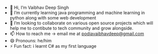 - 👋 Hi, I’m Vaibhav Deep Singh
- 🌱 I’m currently learning java programming and machine learning in python along with some web development
- 💞️ I’m looking to collaborate on various open source projects which will help me to contibute to tech community and grow alongside.
- 📫 How to reach me -> email me at podiavaibhavdeep@gmail.com
- 😄 Pronouns: he/him
- ⚡ Fun fact: i learnt C# as my first language 


